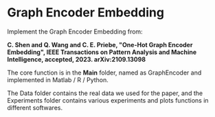 # Graph Encoder Embedding

Implement the Graph Encoder Embedding from:

**C. Shen and Q. Wang and C. E. Priebe, "One-Hot Graph Encoder Embedding", IEEE Transactions on Pattern Analysis and Machine Intelligence, accepted, 2023. arXiv:2109.13098**


The core function is in the **Main** folder, named as GraphEncoder and implemented in Matlab / R / Python. 

The Data folder contains the real data we used for the paper, and the Experiments folder contains various experiments and plots functions in different softwares.
